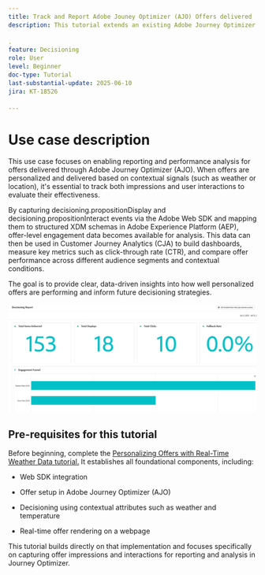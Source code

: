 ```yaml
---
title: Track and Report Adobe Jouney Optimizer (AJO) Offers delivered  vi AJO Offer Decisioning
description: This tutorial extends an existing Adobe Journey Optimizer (AJO) implementation that delivers personalized offers based on contextual data such as temperature. It outlines how to capture impression and interaction events and prepare the data for reporting within Jouney Optimizer.

.
feature: Decisioning
role: User
level: Beginner
doc-type: Tutorial
last-substantial-update: 2025-06-10
jira: KT-18526

---
```

# Use case description

This use case focuses on enabling reporting and performance analysis for offers delivered through Adobe Journey Optimizer (AJO). When offers are personalized and delivered based on contextual signals (such as weather or location), it's essential to track both impressions and user interactions to evaluate their effectiveness.

By capturing decisioning.propositionDisplay and decisioning.propositionInteract events via the Adobe Web SDK and mapping them to structured XDM schemas in Adobe Experience Platform (AEP), offer-level engagement data becomes available for analysis. This data can then be used in Customer Journey Analytics (CJA) to build dashboards, measure key metrics such as click-through rate (CTR), and compare offer performance across different audience segments and contextual conditions.

The goal is to provide clear, data-driven insights into how well personalized offers are performing and inform future decisioning strategies.



    
![reporting-dashboard](assets/dashboard-reporting.png)



## Pre-requisites for this tutorial

Before beginning, complete the [Personalizing Offers with Real-Time Weather Data tutorial.](https://experienceleague.adobe.com/en/docs/journey-optimizer-learn/personalizing-offers-with-real-time-weather-data/introduction) It establishes all foundational components, including:

-   Web SDK integration

-   Offer setup in Adobe Journey Optimizer (AJO)

-   Decisioning using contextual attributes such as weather and temperature

-   Real-time offer rendering on a webpage

This tutorial builds directly on that implementation and focuses specifically on capturing offer impressions and interactions for reporting and analysis in Journey Optimizer.


